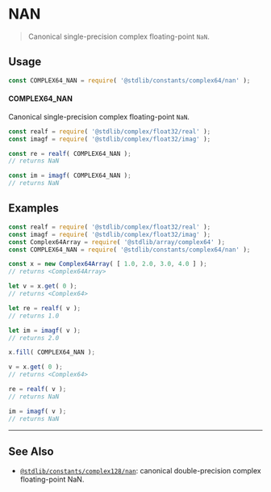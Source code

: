 <!--

@license Apache-2.0

Copyright (c) 2024 The Stdlib Authors.

Licensed under the Apache License, Version 2.0 (the "License");
you may not use this file except in compliance with the License.
You may obtain a copy of the License at

   http://www.apache.org/licenses/LICENSE-2.0

Unless required by applicable law or agreed to in writing, software
distributed under the License is distributed on an "AS IS" BASIS,
WITHOUT WARRANTIES OR CONDITIONS OF ANY KIND, either express or implied.
See the License for the specific language governing permissions and
limitations under the License.

-->

# NAN

> Canonical single-precision complex floating-point `NaN`.

<section class="usage">

## Usage

```javascript
const COMPLEX64_NAN = require( '@stdlib/constants/complex64/nan' );
```

#### COMPLEX64_NAN

Canonical single-precision complex floating-point `NaN`.

```javascript
const realf = require( '@stdlib/complex/float32/real' );
const imagf = require( '@stdlib/complex/float32/imag' );

const re = realf( COMPLEX64_NAN );
// returns NaN

const im = imagf( COMPLEX64_NAN );
// returns NaN
```

</section>

<!-- /.usage -->

<section class="examples">

## Examples

<!-- eslint no-undef: "error" -->

```javascript
const realf = require( '@stdlib/complex/float32/real' );
const imagf = require( '@stdlib/complex/float32/imag' );
const Complex64Array = require( '@stdlib/array/complex64' );
const COMPLEX64_NAN = require( '@stdlib/constants/complex64/nan' );

const x = new Complex64Array( [ 1.0, 2.0, 3.0, 4.0 ] );
// returns <Complex64Array>

let v = x.get( 0 );
// returns <Complex64>

let re = realf( v );
// returns 1.0

let im = imagf( v );
// returns 2.0

x.fill( COMPLEX64_NAN );

v = x.get( 0 );
// returns <Complex64>

re = realf( v );
// returns NaN

im = imagf( v );
// returns NaN
```

</section>

<!-- /.examples -->

<!-- Section for related `stdlib` packages. Do not manually edit this section, as it is automatically populated. -->

<section class="related">

* * *

## See Also

-   <span class="package-name">[`@stdlib/constants/complex128/nan`][@stdlib/constants/complex128/nan]</span><span class="delimiter">: </span><span class="description">canonical double-precision complex floating-point NaN.</span>

</section>

<!-- /.related -->

<!-- Section for all links. Make sure to keep an empty line after the `section` element and another before the `/section` close. -->

<section class="links">

<!-- <related-links> -->

[@stdlib/constants/complex128/nan]: https://github.com/stdlib-js/stdlib/tree/develop/lib/node_modules/%40stdlib/constants/complex128/nan

<!-- </related-links> -->

</section>

<!-- /.links -->
